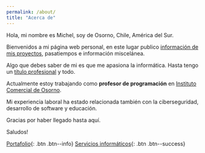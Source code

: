 ```yaml
---
permalink: /about/
title: "Acerca de"
---
```


Hola, mi nombre es Michel, soy de Osorno, Chile, América del Sur. 

Bienvenidos a mi página web personal, en este lugar publico [información de mis proyectos](https://michelmzc.github.io/portfolio), pasatiempos e información miscelánea. 

Algo que debes saber de mi es que me apasiona la informática. Hasta tengo un [título profesional](https://michelmzc.github.io/portfolio/6-titulos/) y todo.

Actualmente estoy trabajando como **profesor de programación** en [Instituto Comercial de Osorno](https://www.institutocomercialosorno.cl/).

Mi experiencia laboral ha estado relacionada también con la ciberseguridad, desarrollo de software y educación.

Gracias por haber llegado hasta aquí.

Saludos!

[Portafolio](https://michelmzc.github.io/portfolio){: .btn .btn--info}
[Servicios informáticos](https://michelmzc.github.io/blog/servicios/){: .btn .btn--success}